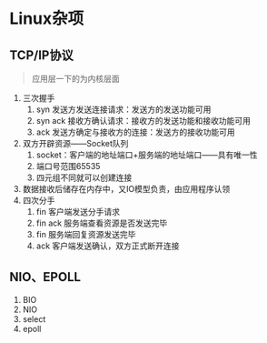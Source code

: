 # Linux杂项

## TCP/IP协议

> 应用层一下的为内核层面

1. 三次握手
   1. syn 发送方发送连接请求：发送方的发送功能可用
   2. syn ack 接收方确认请求：接收方的发送功能和接收功能可用
   3. ack 发送方确定与接收方的连接：发送方的接收功能可用
2. 双方开辟资源——Socket队列
   1. socket：客户端的地址端口+服务端的地址端口——具有唯一性
   2. 端口号范围65535
   3. 四元组不同就可以创建连接
3. 数据接收后储存在内存中，又IO模型负责，由应用程序认领
4. 四次分手
   1. fin 客户端发送分手请求
   2. fin ack 服务端查看资源是否发送完毕
   3. fin 服务端回复资源发送完毕
   4. ack 客户端发送确认，双方正式断开连接

## NIO、EPOLL

1. BIO
2. NIO
3. select
4. epoll
